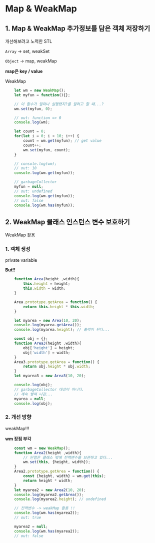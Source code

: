 # Map & WeakMap
## 1. Map & WeakMap 추가정보를 담은 객체 저장하기

개선해보려고 노력한 STL

`Array` -> set, weakSet

`Object` -> map, weakMap

__map은 key / value__

WeakMap
```javascript
    let wm = new WeakMap();
    let myfun = function(){};

    // 이 함수가 얼마나 실행됐지?를 알려고 할 때...?
    wm.set(myfun, 0);

    // out: function => 0 
    console.log(wm);

    let count = 0; 
    for(let i = 0; i < 10; i++) {
        count = wm.get(myfun); // get value
        count++;
        wm.set(myfun, count);
    }

    // console.log(wm);
    // out: 10
    console.log(wm.get(myfun));

    // garbageCollector
    myfun = null; 
    // out: undefined
    console.log(wm.get(myfun));
    // out: false
    console.log(wm.has(myfun));
```

## 2. WeakMap 클래스 인스턴스 변수 보호하기 

WeakMap 활용

### 1. 객체 생성
private variable 

__But!!__
```javascript
    function Area(height ,width){
        this.height = height;
        this.width = width;
    }

    Area.prototype.getArea = function() {
        return this.height * this.width;
    }

    let myarea = new Area(10, 20);
    console.log(myarea.getArea());
    console.log(myarea.height); // 출력이 된다... 
```

```javascript
    const obj = {};
    function Area3(height ,width){
        obj['height'] = height;
        obj['width'] = width;
    }
    Area3.prototype.getArea = function() {
        return obj.height * obj.width;
    }
    let myarea3 = new Area3(10, 20);

    console.log(obj);
    // garbageCollector 대상이 아니다.
    // 계속 쌓여 나감...
    myarea = null;
    console.log(obj);
```
### 2. 개선 방향 
weakMap!!!

__wm 장점 부각__
```javascript
    const wm = new WeakMap();
    function Area2(height ,width){
        // 단점은 클래스 밖에 전역변수를 보관하고 있다...
        wm.set(this, {height, width});
    }
    Area2.prototype.getArea = function() {
        const {height, width} = wm.get(this);
        return height * width;
    }
    let myarea2 = new Area2(10, 20);
    console.log(myarea2.getArea());
    console.log(myarea2.height); // undefined

    // 전역변수 -> weakMap 활용 !! 
    console.log(wm.has(myarea2));
    // out: true

    myarea2 = null;
    console.log(wm.has(myarea2));
    // out: false
```